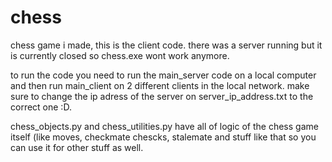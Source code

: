 # chess
chess game i made, this is the client code. there was a server running but it is currently closed so chess.exe wont work anymore.

to run the code you need to run the main_server code on a local computer and then run main_client on 2 different clients in the local network. make sure to change the ip adress of the server on server_ip_address.txt to the correct one :D.

chess_objects.py and chess_utilities.py 
have all of logic of the chess game itself (like moves, checkmate chescks, stalemate and stuff like that so you can use it for other stuff as well.

